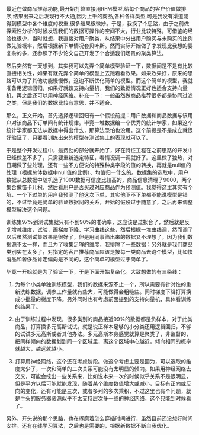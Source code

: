 最近在做商品推荐功能,最开始打算直接用RFM模型,给每个商品的客户价值做排序,结果出来之后发现行不大通,因为上千的商品,各种各样类型,可是我没有渠道能得到模型中各个维度的权重,很多结果很微妙。于是，我换了个思路，由于之前做探索性分析的时候发现我们的数据可操作的空间不大，行业比较特殊，可借鉴的经验也很少，当时就想，我直接对用户聚类，从结果中分出用户购买与未购买的比例做先验概率，然后根据新下单情况套贝叶斯。然而实际开始做了才发现比我想的要复杂的多，还参照了不少论文自己开发了个合适我们场景的聚类算法。   

然后突然有一天想到，其实我可以先弄个简单模型验证一下，数据间是不是有比较直接相关性，如果有就先弄个简单的模型上去跑着看效果。如果效果好，原来的思路可以为了其他功能慢慢做，这边不断优化简单的模型。而这个简单的模型，我就准备用逻辑回归，如果好就该支持向量机，我们的数据情况正好也适合支持向量机，再之后还可以用神经网络。补充一下：一般虽然做商品推荐很多都是协同过滤之类，但是我们的数据比较有意思，并不适合。     

那么，正文开始，首先选择逻辑回归有一个假设前提：用户数据和商品数据与该用户对该商品下订单间有统计规律。毕竟一堆数据给一个优秀的统计学家，如果这个统计学家都无法从数据中得出什么，那算法恐怕也没用。这个前提是不是成立就很好验证了，只要看训练出来的模型在测试集上的表现就可以了。

于是整个开发过程中，最费劲的部分就开始了，好在特征工程在之前思路的开发中已经做差不多了，只需要重新选定特征，看情况调一调就好了。这里做了独热，对日期做了些处理，还有一些不方便说的特殊种类字段的值的转换，再就是null值的处理（根据总体数据中null值的比例）、均值归一什么的。数据集的选取中，用户数据从总数据中随机选了1000数据可信度比较高的，商品信息清理了9000，两个集合做笛卡儿积，然后看用户是否买过对应商品作为预测值。我觉得这里其实有个坑，一个下过单的用户我预测了他这次下单，其实他下不下单都不能说模型是错的，不过毕竟是简单的验证数据间的关系，开始的假设过于随意了，之后再来调整模型解决这个问题。

训练集97%到测试集就只有不到90%的准确率，这应该是过拟合了，然后就是反复增减维度，试验，画梯度下降、学习曲线这些，然后根据一堆曲线调，然而调了以后虽然测试集效果是很好了，但是用同事筛出来的数据又不理想了。因为我们数据源不太一样，而且为了收集足够的维度，我排除了一些数据；另外就是我们商品类别实在太多了，对指定的客户推荐商品应该是按每一类商品去跑个模型，比如快消品和奢侈品肯定偏向是不同的，这个简单的模型过于简单了。

毕竟一开始就是为了验证一下，于是下面开始复杂化。大致想做的有三条线：

1. 为每个小类单独训练模型，我们的数据来源不止一个，所以需要有针对性的重新洗练数据，调参工作量就有些大，可能做得会粗糙些。同时梯度下降打算换成小批量的梯度下降。另外同时也有考虑前面提到的支持向量机，具体看训练的结果了。

2. 由于训练过程中发现，很多类别的商品接近99%的数据都是负样本，对于此类商品，打算换多元高斯试试。就是说正样本足够的小分类还用逻辑回归，不够的试试多元高斯或者其他办法。多元高斯本身感觉就算是聚类了，非监督的，把同样倾向的数据划到同一个区域里，离这个区域中心越近，倾向相同的概率就越大，越远就越小。

3. 打算用神经网络，这个还在考虑阶段。做这个考虑主要是因为，可以选取的维度太少了，一次和简单的二次关系可能没有太明显的倾向。如果用神经网络去交叉，可能会挖出一些关系来，比如说本来一次的时候似乎关系不是很明显，但是平方以后可能就能发现，随着某个维度数值增大或减小，目标有正向或反向的变化，还有可能是三次，或者多列的多次乘积，不过这里也有个问题，就是手头的服务器资源似乎不太支持层次多一些的神经网络，这个只能到时候看了。

另外，开头说的那个思路，也在琢磨着怎么穿插时间进行，虽然目前还没想好时间安排。还有在线学习算法，之后也是需要的，根据新数据不断自我优化。
